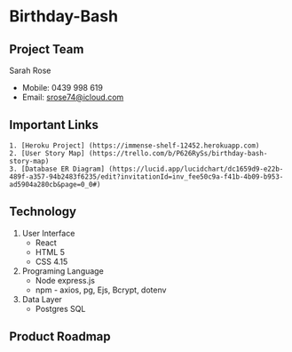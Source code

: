 # Birthday-Bash

## Project Team

Sarah Rose 
 - Mobile: 0439 998 619
 - Email: srose74@icloud.com

## Important Links

    1. [Heroku Project] (https://immense-shelf-12452.herokuapp.com)
    2. [User Story Map] (https://trello.com/b/P626RySs/birthday-bash-story-map)
    3. [Database ER Diagram] (https://lucid.app/lucidchart/dc1659d9-e22b-489f-a357-94b2483f6235/edit?invitationId=inv_fee50c9a-f41b-4b09-b953-ad5904a280cb&page=0_0#)

## Technology

1. User Interface
    - React
    - HTML 5
    - CSS 4.15
2. Programing Language
    - Node express.js
    - npm - axios, pg, Ejs, Bcrypt, dotenv
3. Data Layer
    - Postgres SQL

## Product Roadmap
